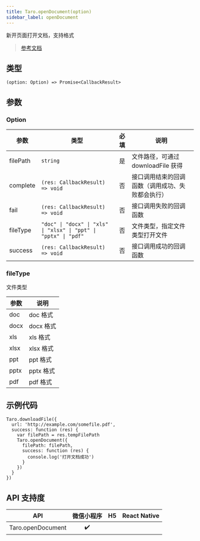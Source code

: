 ```yaml
---
title: Taro.openDocument(option)
sidebar_label: openDocument
---
```


新开页面打开文档，支持格式

> [参考文档](https://developers.weixin.qq.com/miniprogram/dev/api/file/wx.openDocument.html)

## 类型

```tsx
(option: Option) => Promise<CallbackResult>
```

## 参数

### Option

<table>
  <thead>
    <tr>
      <th>参数</th>
      <th>类型</th>
      <th style="text-align:center">必填</th>
      <th>说明</th>
    </tr>
  </thead>
  <tbody>
    <tr>
      <td>filePath</td>
      <td><code>string</code></td>
      <td style="text-align:center">是</td>
      <td>文件路径，可通过 downloadFile 获得</td>
    </tr>
    <tr>
      <td>complete</td>
      <td><code>(res: CallbackResult) =&gt; void</code></td>
      <td style="text-align:center">否</td>
      <td>接口调用结束的回调函数（调用成功、失败都会执行）</td>
    </tr>
    <tr>
      <td>fail</td>
      <td><code>(res: CallbackResult) =&gt; void</code></td>
      <td style="text-align:center">否</td>
      <td>接口调用失败的回调函数</td>
    </tr>
    <tr>
      <td>fileType</td>
      <td><code>&quot;doc&quot; | &quot;docx&quot; | &quot;xls&quot; | &quot;xlsx&quot; | &quot;ppt&quot; | &quot;pptx&quot; | &quot;pdf&quot;</code></td>
      <td style="text-align:center">否</td>
      <td>文件类型，指定文件类型打开文件</td>
    </tr>
    <tr>
      <td>success</td>
      <td><code>(res: CallbackResult) =&gt; void</code></td>
      <td style="text-align:center">否</td>
      <td>接口调用成功的回调函数</td>
    </tr>
  </tbody>
</table>

### fileType

文件类型

<table>
  <thead>
    <tr>
      <th>参数</th>
      <th>说明</th>
    </tr>
  </thead>
  <tbody>
    <tr>
      <td>doc</td>
      <td>doc 格式</td>
    </tr>
    <tr>
      <td>docx</td>
      <td>docx 格式</td>
    </tr>
    <tr>
      <td>xls</td>
      <td>xls 格式</td>
    </tr>
    <tr>
      <td>xlsx</td>
      <td>xlsx 格式</td>
    </tr>
    <tr>
      <td>ppt</td>
      <td>ppt 格式</td>
    </tr>
    <tr>
      <td>pptx</td>
      <td>pptx 格式</td>
    </tr>
    <tr>
      <td>pdf</td>
      <td>pdf 格式</td>
    </tr>
  </tbody>
</table>

## 示例代码

```tsx
Taro.downloadFile({
  url: 'http://example.com/somefile.pdf',
  success: function (res) {
    var filePath = res.tempFilePath
    Taro.openDocument({
      filePath: filePath,
      success: function (res) {
        console.log('打开文档成功')
      }
    })
  }
})
```

## API 支持度

| API | 微信小程序 | H5 | React Native |
| :---: | :---: | :---: | :---: |
| Taro.openDocument | ✔️ |  |  |
